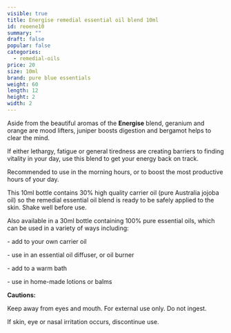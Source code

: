 ```yaml
---
visible: true
title: Energise remedial essential oil blend 10ml
id: reoene10
summary: ""
draft: false
popular: false
categories:
  - remedial-oils
price: 20
size: 10ml
brand: pure blue essentials
weight: 60
length: 12
height: 2
width: 2
---
```

Aside from the beautiful aromas of the **Energise** blend, geranium and orange are mood lifters, juniper boosts digestion and bergamot helps to clear the mind.

If either lethargy, fatigue or general tiredness are creating barriers to finding vitality in your day, use this blend to get your energy back on track.

Recommended to use in the morning hours, or to boost the most productive hours of your day.

This 10ml bottle contains 30% high quality carrier oil (pure Australia jojoba oil) so the remedial essential oil blend is ready to be safely applied to the skin. Shake well before use.

Also available in a 30ml bottle containing 100% pure essential oils, which can be used in a variety of ways including:

\- add to your own carrier oil

\- use in an essential oil diffuser, or oil burner

\- add to a warm bath

\- use in home-made lotions or balms

**Cautions:**

Keep away from eyes and mouth. For external use only. Do not ingest.

If skin, eye or nasal irritation occurs, discontinue use.